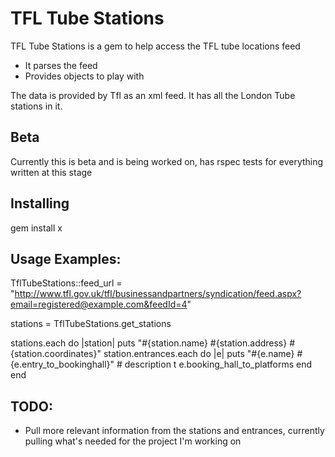 TFL Tube Stations
=================

TFL Tube Stations is a gem to help access the TFL tube locations feed
  * It parses the feed
  * Provides objects to play with
  
The data is provided by Tfl as an xml feed. It has all the London Tube stations in it.
  
Beta
-----
Currently this is beta and is being worked on, has rspec tests for everything written at this stage
  
Installing
----------

gem install x

Usage Examples:
---------------
TflTubeStations::feed_url = "http://www.tfl.gov.uk/tfl/businessandpartners/syndication/feed.aspx?email=registered@example.com&feedId=4"

stations = TflTubeStations.get_stations

stations.each do |station|
  puts "#{station.name} #{station.address} #{station.coordinates}"
  station.entrances.each do |e|
    puts "#{e.name} #{e.entry_to_bookinghall}"
    # description t
    e.booking_hall_to_platforms
  end
end


TODO:
-----
- Pull more relevant information from the stations and entrances, currently pulling what's needed for the project I'm working on